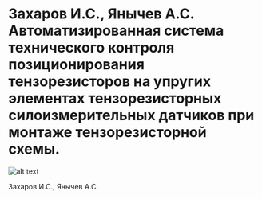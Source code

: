 # Захаров И.С., Янычев А.С. Автоматизированная система технического контроля позиционирования тензорезисторов на упругих элементах тензорезисторных силоизмерительных датчиков при монтаже тензорезисторной схемы.
![alt text](https://sun9-46.userapi.com/c857628/v857628759/20f4fb/UkjV2PILIaU.jpg)

Захаров И.С., Янычев А.С.
